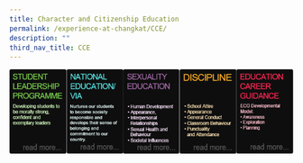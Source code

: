```yaml
---
title: Character and Citizenship Education
permalink: /experience-at-changkat/CCE/
description: ""
third_nav_title: CCE
---
```









<p><a href="/experience-at-changkat/CCE/Student-Leadership-Programme"><img style="width:20%;float:left" src="/images/1-5.png"></a></p>


<p><a href="/experience-at-changkat/CCE/National-Education-VIA"><img style="width:20%;float:left" src="/images/2-5.png"></a></p>


<p><a href="/experience-at-changkat/CCE/Sexuality-Education/"><img style="width:20%;float:left" src="/images/3-5.png"></a></p>

<p><a href="/experience-at-changkat/CCE/Discipline"><img style="width:20%;float:left" src="/images/4-5.png"></a></p>

<p><a href="/experience-at-changkat/CCE/Education-Career-Guidance/"><img style="width:20%;float:left" src="/images/5-5.png"></a></p>